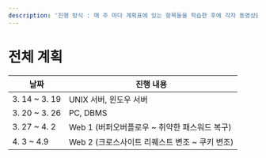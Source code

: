 ```yaml
---
description: '진행 방식 : 매 주 마다 계획표에 있는 항목들을 학습한 후에 각자 동영상을 촬영하여 Gitbook에 업로드 한다.'
---
```


# 전체 계획

| 날짜             | 진행 내용                           |
| -------------- | ------------------------------- |
| 3. 14 \~ 3. 19 | UNIX 서버, 윈도우 서버                 |
| 3. 20 \~ 3. 26 | PC, DBMS                        |
| 3. 27 \~ 4. 2  | Web 1 (버퍼오버플로우 \~ 취약한 패스워드 복구)  |
| 4. 3 \~ 4.9    | Web 2 (크로스사이트 리퀘스트 변조 \~ 쿠키 변조) |
